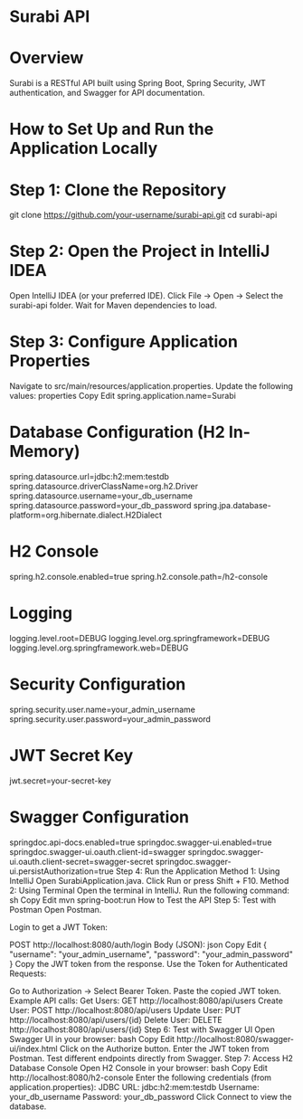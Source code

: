 # Surabi API

# Overview
Surabi is a RESTful API built using Spring Boot, Spring Security, JWT authentication, and Swagger for API documentation.

# How to Set Up and Run the Application Locally

# Step 1: Clone the Repository
git clone https://github.com/your-username/surabi-api.git
cd surabi-api

# Step 2: Open the Project in IntelliJ IDEA
Open IntelliJ IDEA (or your preferred IDE).
Click File → Open → Select the surabi-api folder.
Wait for Maven dependencies to load.

# Step 3: Configure Application Properties
Navigate to src/main/resources/application.properties.
Update the following values:
properties
Copy
Edit
spring.application.name=Surabi

# Database Configuration (H2 In-Memory)
spring.datasource.url=jdbc:h2:mem:testdb
spring.datasource.driverClassName=org.h2.Driver
spring.datasource.username=your_db_username
spring.datasource.password=your_db_password
spring.jpa.database-platform=org.hibernate.dialect.H2Dialect

# H2 Console
spring.h2.console.enabled=true
spring.h2.console.path=/h2-console

# Logging
logging.level.root=DEBUG
logging.level.org.springframework=DEBUG
logging.level.org.springframework.web=DEBUG

# Security Configuration
spring.security.user.name=your_admin_username
spring.security.user.password=your_admin_password

# JWT Secret Key
jwt.secret=your-secret-key

# Swagger Configuration
springdoc.api-docs.enabled=true
springdoc.swagger-ui.enabled=true
springdoc.swagger-ui.oauth.client-id=swagger
springdoc.swagger-ui.oauth.client-secret=swagger-secret
springdoc.swagger-ui.persistAuthorization=true
Step 4: Run the Application
Method 1: Using IntelliJ
Open SurabiApplication.java.
Click Run or press Shift + F10.
Method 2: Using Terminal
Open the terminal in IntelliJ.
Run the following command:
sh
Copy
Edit
mvn spring-boot:run
How to Test the API
Step 5: Test with Postman
Open Postman.

Login to get a JWT Token:

POST http://localhost:8080/auth/login
Body (JSON):
json
Copy
Edit
{
  "username": "your_admin_username",
  "password": "your_admin_password"
}
Copy the JWT token from the response.
Use the Token for Authenticated Requests:

Go to Authorization → Select Bearer Token.
Paste the copied JWT token.
Example API calls:
Get Users: GET http://localhost:8080/api/users
Create User: POST http://localhost:8080/api/users
Update User: PUT http://localhost:8080/api/users/{id}
Delete User: DELETE http://localhost:8080/api/users/{id}
Step 6: Test with Swagger UI
Open Swagger UI in your browser:
bash
Copy
Edit
http://localhost:8080/swagger-ui/index.html
Click on the Authorize button.
Enter the JWT token from Postman.
Test different endpoints directly from Swagger.
Step 7: Access H2 Database Console
Open H2 Console in your browser:
bash
Copy
Edit
http://localhost:8080/h2-console
Enter the following credentials (from application.properties):
JDBC URL: jdbc:h2:mem:testdb
Username: your_db_username
Password: your_db_password
Click Connect to view the database.

